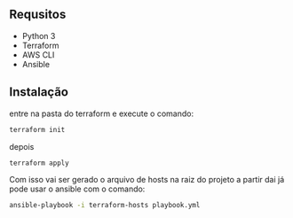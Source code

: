 ## Requsitos

- Python 3
- Terraform
- AWS CLI
- Ansible

## Instalação

entre na pasta do terraform e execute o comando:

```bash
terraform init
```

depois

```bash
terraform apply
```

Com isso vai ser gerado o arquivo de hosts na raiz do projeto a partir dai já pode usar o ansible com o comando:

```bash
ansible-playbook -i terraform-hosts playbook.yml
```
